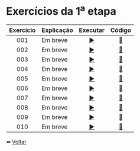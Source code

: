 # Exercícios da 1<sup>a</sup> etapa

Exercício | Explicação | Executar | Código
:---------: | :------ | :-------: | :-------:
001 | Em breve | [ ▶️ ](https://eteot.github.io/exercicios-javascript-2024/exercicios/etapa1/001) | [ 📝 ](https://github.com/eteot/exercicios-javascript-2024/tree/main/exercicios/etapa1/001)
002 | Em breve | [ ▶️ ](https://eteot.github.io/exercicios-javascript-2024/exercicios/etapa1/002) | [ 📝 ](https://github.com/eteot/exercicios-javascript-2024/tree/main/exercicios/etapa1/002)
003 | Em breve | [ ▶️ ](https://eteot.github.io/exercicios-javascript-2024/exercicios/etapa1/003) | [ 📝 ](https://github.com/eteot/exercicios-javascript-2024/tree/main/exercicios/etapa1/003)
004 | Em breve | [ ▶️ ](https://eteot.github.io/exercicios-javascript-2024/exercicios/etapa1/004) | [ 📝 ](https://github.com/eteot/exercicios-javascript-2024/tree/main/exercicios/etapa1/004)
005 | Em breve | [ ▶️ ](https://eteot.github.io/exercicios-javascript-2024/exercicios/etapa1/005) | [ 📝 ](https://github.com/eteot/exercicios-javascript-2024/tree/main/exercicios/etapa1/005)
006 | Em breve | [ ▶️ ](https://eteot.github.io/exercicios-javascript-2024/exercicios/etapa1/006) | [ 📝 ](https://github.com/eteot/exercicios-javascript-2024/tree/main/exercicios/etapa1/006)
007 | Em breve | [ ▶️ ](https://eteot.github.io/exercicios-javascript-2024/exercicios/etapa1/007) | [ 📝 ](https://github.com/eteot/exercicios-javascript-2024/tree/main/exercicios/etapa1/007)
008 | Em breve | [ ▶️ ](https://eteot.github.io/exercicios-javascript-2024/exercicios/etapa1/008) | [ 📝 ](https://github.com/eteot/exercicios-javascript-2024/tree/main/exercicios/etapa1/008)
009 | Em breve | [ ▶️ ](https://eteot.github.io/exercicios-javascript-2024/exercicios/etapa1/009) | [ 📝 ](https://github.com/eteot/exercicios-javascript-2024/tree/main/exercicios/etapa1/009)
010 | Em breve | [ ▶️ ](https://eteot.github.io/exercicios-javascript-2024/exercicios/etapa1/010) | [ 📝 ](https://github.com/eteot/exercicios-javascript-2024/tree/main/exercicios/etapa1/010)

⬅️ [ Voltar ](https://eteot.github.io/exercicios-javascript-2024/exercicios/)
